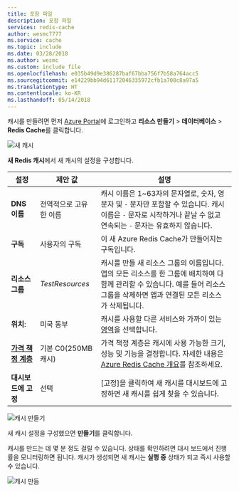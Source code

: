 ```yaml
---
title: 포함 파일
description: 포함 파일
services: redis-cache
author: wesmc7777
ms.service: cache
ms.topic: include
ms.date: 03/28/2018
ms.author: wesmc
ms.custom: include file
ms.openlocfilehash: e035b49d9e386287baf67bba756f7b58a764acc5
ms.sourcegitcommit: e14229bb94d61172046335972cfb1a708c8a97a5
ms.translationtype: HT
ms.contentlocale: ko-KR
ms.lasthandoff: 05/14/2018
---
```

캐시를 만들려면 먼저 [Azure Portal](https://portal.azure.com)에 로그인하고 **리소스 만들기** > **데이터베이스** > **Redis Cache**를 클릭합니다.

![새 캐시](media/redis-cache-create/redis-cache-new-cache-menu.png)

**새 Redis 캐시**에서 새 캐시의 설정을 구성합니다.

| 설정      | 제안 값  | 설명 |
| ------------ |  ------- | -------------------------------------------------- |
| **DNS 이름** | 전역적으로 고유한 이름 | 캐시 이름은 1~63자의 문자열로, 숫자, 영문자 및 `-` 문자만 포함할 수 있습니다. 캐시 이름은 `-` 문자로 시작하거나 끝날 수 없고 연속되는 `-` 문자는 유효하지 않습니다.  | 
| **구독** | 사용자의 구독 | 이 새 Azure Redis Cache가 만들어지는 구독입니다. | 
| **리소스 그룹** |  *TestResources* | 캐시를 만들 새 리소스 그룹의 이름입니다. 앱의 모든 리소스를 한 그룹에 배치하여 다 함께 관리할 수 있습니다. 예를 들어 리소스 그룹을 삭제하면 앱과 연결된 모든 리소스가 삭제됩니다. | 
| **위치**: | 미국 동부 | 캐시를 사용할 다른 서비스와 가까이 있는 [영역](https://azure.microsoft.com/regions/)을 선택합니다. |
| **[가격 책정 계층](https://azure.microsoft.com/pricing/details/cache/)** |  기본 C0(250MB 캐시) |  가격 책정 계층은 캐시에 사용 가능한 크기, 성능 및 기능을 결정합니다. 자세한 내용은 [Azure Redis Cache 개요](../articles/redis-cache/cache-overview.md)를 참조하세요. |
| **대시보드에 고정** |  선택 | [고정]을 클릭하여 새 캐시를 대시보드에 고정하면 새 캐시를 쉽게 찾을 수 있습니다. |

![캐시 만들기](media/redis-cache-create/redis-cache-cache-create.png) 

새 캐시 설정을 구성했으면 **만들기**를 클릭합니다. 

캐시를 만드는 데 몇 분 정도 걸릴 수 있습니다. 상태를 확인하려면 대시 보드에서 진행률을 모니터링하면 됩니다. 캐시가 생성되면 새 캐시는 **실행 중** 상태가 되고 즉시 사용할 수 있습니다.

![캐시 만듬](media/redis-cache-create/redis-cache-cache-created.png)

